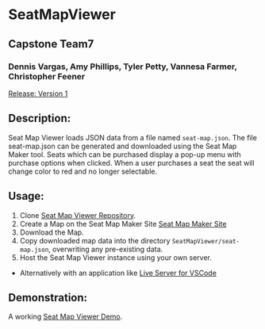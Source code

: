 # SeatMapViewer

## Capstone Team7
### Dennis Vargas, Amy Phillips, Tyler Petty, Vannesa Farmer, Christopher Feener

[Release: Version 1](https://github.com/WSUVCapstoneTeam7/SeatMapMaker/releases/latest)

## Description:
Seat Map Viewer loads JSON data from a file named `seat-map.json`. The file seat-map.json can be generated and downloaded using the Seat Map Maker tool. Seats which can be purchased display a pop-up menu with purchase options when clicked. When a user purchases a seat the seat will change color to red and no longer selectable. 

## Usage:
1. Clone [Seat Map Viewer Repository](https://github.com/WSUVCapstoneTeam7/SeatMapMaker).
2. Create a Map on the Seat Map Maker Site [Seat Map Maker Site](https://wsuvcapstoneteam7.github.io/SeatMapMaker/)
3. Download the Map.
4. Copy downloaded map data into the directory `SeatMapViewer/seat-map.json`, overwriting any pre-existing data.
6. Host the Seat Map Viewer instance using your own server.
* Alternatively with an application like [Live Server for VSCode](https://marketplace.visualstudio.com/items?itemName=ritwickdey.LiveServer)

## Demonstration:
A working [Seat Map Viewer Demo](https://wsuvcapstoneteam7.github.io/SeatMapViewer/).
